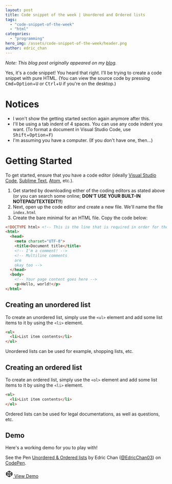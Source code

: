 ```yaml
---
layout: post
title: Code snippet of the week | Unordered and Ordered lists
tags:
  - "code-snippet-of-the-week"
  - "html"
categories:
  - "programming"
hero_img: /assets/code-snippet-of-the-week/header.png
author: edric_chan
---
```


_Note: This blog post originally appeared on my [blog](https://edricchan03.blogspot.com/2018/03/code-snippet-of-week-code-pre-elements.html)._

Yes, it's a code snippet! You heard that right. I'll be trying to create a code snippet with pure HTML. (You can view the source code by pressing <kbd>Cmd</kbd>+<kbd>Option</kbd>+<kbd>U</kbd> or <kbd>Ctrl</kbd>+<kbd>U</kbd> if you're on the desktop.)

<!-- End of excerpt -->

# Notices

* I won't show the getting started section again anymore after this.
* I'll be using a tab indent of 4 spaces. You can use any code indent you want. (To format a document in Visual Studio Code, use <kbd>Shift</kbd>+<kbd>Option</kbd>+<kbd>F</kbd>)
* I'm assuming you have a computer. (If you don't have one, then...)

# Getting Started

To get started, ensure that you have a code editor (ideally [Visual Studio Code](https://code.visualstudio.com/), [Sublime Text](https://www.sublimetext.com/), [Atom](https://atom.io/), etc.).

1. Get started by downloading either of the coding editors as stated above (or you can search some online; **DON'T USE YOUR BUILT-IN NOTEPAD/TEXTEDIT!!**)
2. Next, open up the code editor and create a new file. We'll name the file `index.html`
3. Create the bare minimal for an HTML file. Copy the code below:

```html
<!DOCTYPE html> <!-- This is the line that is required in order for the page to work properly. -->
<html>
  <head>
    <meta charset="UTF-8">
    <title>Document title</title>
    <!-- I'm a comment! -->
    <!-- Multiline comments
    are
    okay too -->
  </head>
  <body>
    <!-- Your page content goes here -->
    <p>Hello, world!</p>
</html>
```

## Creating an unordered list

To create an unordered list, simply use the `<ul>` element and add some list items to it by using the `<li>` element.

```html
<ul>
  <li>List item contents</li>
</ul>
```

Unordered lists can be used for example, shopping lists, etc.

## Creating an ordered list

To create an ordered list, simply use the `<ol>` element and add some list items to it by using the `<li>` element.
```html
<ol>
  <li>List item contents</li>
</ol>
```

Ordered lists can be used for legal documentations, as well as questions, etc.

## Demo

Here's a working demo for you to play with!

<p data-height="307" data-theme-id="31098" data-slug-hash="zPdxPZ" data-default-tab="html,result" data-user="EdricChan03" data-embed-version="2" data-pen-title="Unordered & Ordered lists" class="codepen">See the Pen <a href="https://codepen.io/EdricChan03/pen/zPdxPZ/">Unordered & Ordered lists</a> by Edric Chan (<a href="https://codepen.io/EdricChan03">@EdricChan03</a>) on <a href="https://codepen.io">CodePen</a>.</p>
<script async src="https://production-assets.codepen.io/assets/embed/ei.js"></script>
<a class="mdc-button mdc-button--raised mdc-button--secondary" href="https://codepen.io/EdricChan03/pen/zPdxPZ" target="_blank" data-mdc-auto-init="MDCRipple"><svg style="height: 24px; width: 24px;" viewbox="0 0 24 24" class="mdc-button__icon"><path fill="none" d="M0 0h24v24H0z"/><path d="M15.09,12L12,14.08V14.09L8.91,12L12,9.92V9.92L15.09,12M12,2C11.84,2 11.68,2.06 11.53,2.15L2.5,8.11C2.27,8.22 2.09,8.43 2,8.67V14.92C2,15.33 2,15.33 2.15,15.53L11.53,21.86C11.67,21.96 11.84,22 12,22C12.16,22 12.33,21.95 12.47,21.85L21.85,15.5C22,15.33 22,15.33 22,14.92V8.67C21.91,8.42 21.73,8.22 21.5,8.1L12.47,2.15C12.32,2.05 12.16,2 12,2M16.58,13L19.59,15.04L12.83,19.6V15.53L16.58,13M19.69,8.9L16.58,11L12.83,8.47V4.38L19.69,8.9M20.33,10.47V13.53L18.07,12L20.33,10.47M7.42,13L11.17,15.54V19.6L4.41,15.04L7.42,13M4.31,8.9L11.17,4.39V8.5L7.42,11L4.31,8.9M3.67,10.5L5.93,12L3.67,13.54V10.5Z"> </path></svg> View Demo</a>
